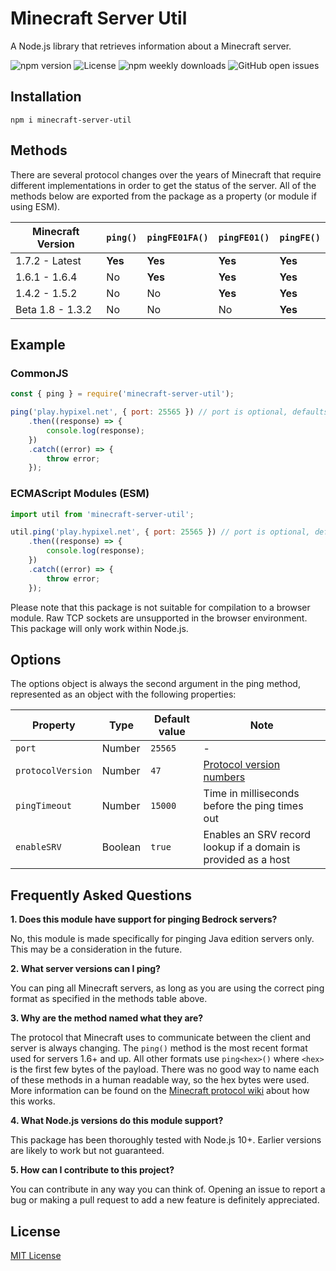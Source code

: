 # Minecraft Server Util
A Node.js library that retrieves information about a Minecraft server.

![npm version](https://img.shields.io/npm/v/minecraft-server-util?label=version)
![License](https://img.shields.io/npm/l/minecraft-server-util)
![npm weekly downloads](https://img.shields.io/npm/dw/minecraft-server-util)
![GitHub open issues](https://img.shields.io/github/issues-raw/PassTheMayo/Minecraft-Ping)

## Installation
`npm i minecraft-server-util`

## Methods

There are several protocol changes over the years of Minecraft that require different implementations in order to get the status of the server. All of the methods below are exported from the package as a property (or module if using ESM).

Minecraft Version | `ping()` | `pingFE01FA()` | `pingFE01()` | `pingFE()`
----------------- | -------- | -------------- | ------------ | ----------
1.7.2 - Latest    | **Yes**  | **Yes**        | **Yes**      | **Yes**
1.6.1 - 1.6.4     | No       | **Yes**        | **Yes**      | **Yes**
1.4.2 - 1.5.2     | No       | No             | **Yes**      | **Yes**
Beta 1.8 - 1.3.2  | No       | No             | No           | **Yes**

## Example

### CommonJS
```js
const { ping } = require('minecraft-server-util');

ping('play.hypixel.net', { port: 25565 }) // port is optional, defaults to 25565
    .then((response) => {
        console.log(response);
    })
    .catch((error) => {
        throw error;
    });
```

### ECMAScript Modules (ESM)
```js
import util from 'minecraft-server-util';

util.ping('play.hypixel.net', { port: 25565 }) // port is optional, defaults to 25565
    .then((response) => {
        console.log(response);
    })
    .catch((error) => {
        throw error;
    });
```

Please note that this package is not suitable for compilation to a browser module. Raw TCP sockets are unsupported in the browser environment. This package will only work within Node.js.

## Options

The options object is always the second argument in the ping method, represented as an object with the following properties:

Property          | Type    | Default value | Note
----------------- | ------- | ------------- | ----
`port`            | Number  | `25565`       | -
`protocolVersion` | Number  | `47`          | [Protocol version numbers](https://wiki.vg/Protocol_version_numbers)
`pingTimeout`     | Number  | `15000`       | Time in milliseconds before the ping times out
`enableSRV`       | Boolean | `true`        | Enables an SRV record lookup if a domain is provided as a host

## Frequently Asked Questions

**1. Does this module have support for pinging Bedrock servers?**

No, this module is made specifically for pinging Java edition servers only. This may be a consideration in the future.

**2. What server versions can I ping?**

You can ping all Minecraft servers, as long as you are using the correct ping format as specified in the methods table above.

**3. Why are the method named what they are?**

The protocol that Minecraft uses to communicate between the client and server is always changing. The `ping()` method is the most recent format used for servers 1.6+ and up. All other formats use `ping<hex>()` where `<hex>` is the first few bytes of the payload. There was no good way to name each of these methods in a human readable way, so the hex bytes were used. More information can be found on the [Minecraft protocol wiki](https://wiki.vg/Server_List_Ping) about how this works.

**4. What Node.js versions do this module support?**

This package has been thoroughly tested with Node.js 10+. Earlier versions are likely to work but not guaranteed.

**5. How can I contribute to this project?**

You can contribute in any way you can think of. Opening an issue to report a bug or making a pull request to add a new feature is definitely appreciated.

## License
[MIT License](https://github.com/PassTheMayo/Minecraft-Ping/blob/master/LICENSE)